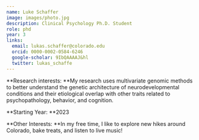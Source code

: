 ```yaml
---
name: Luke Schaffer
image: images/photo.jpg
description: Clinical Psychology Ph.D. Student
role: phd
year: 3
links:
  email: lukas.schaffer@colorado.edu
  orcid: 0000-0002-0584-6246
  google-scholar: 9IbQAAAAJ&hl
  twitter: lukas_schaffe
---
```


**Research interests:
**My research uses multivariate genomic methods to better understand the genetic architecture of neurodevelopmental conditions and their etiological overlap with other traits related to psychopathology, behavior, and cognition.

**Starting Year:
**2023

**Other Interests:
**In my free time, I like to explore new hikes around Colorado, bake treats, and listen to live music!
